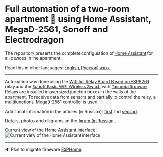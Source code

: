 # Full automation of a two-room apartment :department_store: using Home Assistant, MegaD-2561, Sonoff and Electrodragon

The repository presents the complete configuration of [Home Assistant](https://github.com/home-assistant/hassio) for all devices in the apartment.

Read this in other languages: [English](README.md), [Русский язык](README.ru.md).

______________

Automation was done using the [Wifi IoT Relay Board Based on ESP8266](https://www.electrodragon.com/product/wifi-iot-relay-board-based-esp8266/) relay and the [Sonoff Basic WiFi Wireless Switch](https://www.itead.cc/smart-home/sonoff-wifi-wireless-switch.html) with [Tasmota firmware](https://github.com/arendst/Tasmota). Relays are installed in oversized junction boxes in the walls of the apartment. To receive data from sensors and partially to control the relay, a multifunctional MegaD-2561 controller is used.

Additional information in the articles (in Russian): [first](https://habr.com/ru/post/503646/) and [second](https://habr.com/ru/post/485848/).

Details, photos and diagrams on the [forum (in Russian)](https://www.ab-log.ru/forum/viewtopic.php?f=1&t=1208&start=480#p37003). 

Current view of the Home Assistant interface:
![Current view of the Home Assistant interface](https://github.com/empenoso/two-bedroom-flat-Home-Assistant/blob/master/2019_11_screenshot.png)
_________
:sound: Plan to migrate firmware [ESPHome](https://github.com/esphome/esphome).
